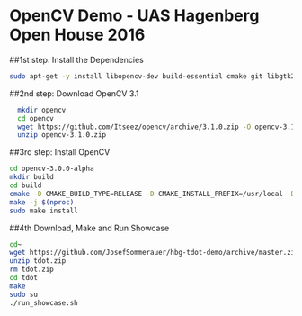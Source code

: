 # OpenCV Demo - UAS Hagenberg Open House 2016 

##1st step: Install the Dependencies
```Bash
sudo apt-get -y install libopencv-dev build-essential cmake git libgtk2.0-dev pkg-config python-dev python-numpy libdc1394-22 libdc1394-22-dev libjpeg-dev libpng12-dev libtiff4-dev libjasper-dev libavcodec-dev libavformat-dev libswscale-dev libxine-dev libgstreamer0.10-dev libgstreamer-plugins-base0.10-dev libv4l-dev libtbb-dev libqt4-dev libfaac-dev libmp3lame-dev libopencore-amrnb-dev libopencore-amrwb-dev libtheora-dev libvorbis-dev libxvidcore-dev x264 v4l-utils unzip
```

##2nd step: Download OpenCV 3.1
```Bash
  mkdir opencv
  cd opencv
  wget https://github.com/Itseez/opencv/archive/3.1.0.zip -O opencv-3.1.0.zip
  unzip opencv-3.1.0.zip
```

##3rd step: Install OpenCV
```Bash
cd opencv-3.0.0-alpha
mkdir build
cd build
cmake -D CMAKE_BUILD_TYPE=RELEASE -D CMAKE_INSTALL_PREFIX=/usr/local -D WITH_TBB=ON -D WITH_V4L=ON -D WITH_QT=ON -D       WITH_OPENGL=ON ..
make -j $(nproc)
sudo make install
```

##4th Download, Make and Run Showcase
```Bash
cd~
wget https://github.com/JosefSommerauer/hbg-tdot-demo/archive/master.zip -O tdot.zip
unzip tdot.zip
rm tdot.zip
cd tdot
make
sudo su
./run_showcase.sh 
```








